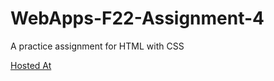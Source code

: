 # WebApps-F22-Assignment-4
A practice assignment for HTML with CSS


[Hosted At](https://44-563-web-apps-f22.github.io/44563-webapps-assignment-4-vineetharavuri2/opera.html)
